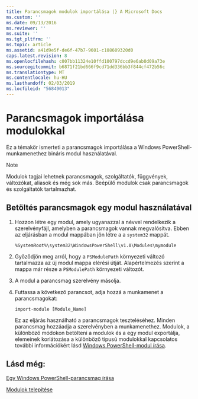 ```yaml
---
title: Parancsmagok modulok importálása |} A Microsoft Docs
ms.custom: ''
ms.date: 09/13/2016
ms.reviewer: ''
ms.suite: ''
ms.tgt_pltfrm: ''
ms.topic: article
ms.assetid: a41d9e5f-de6f-47b7-9601-c108609320d0
caps.latest.revision: 8
ms.openlocfilehash: c007bb11324e10ffd100797dccd9e6ab0d09a73e
ms.sourcegitcommit: b6871f21bd666f9cd71dd336bb3f844cf472b56c
ms.translationtype: MT
ms.contentlocale: hu-HU
ms.lasthandoff: 02/03/2019
ms.locfileid: "56849013"
---
```

# <a name="how-to-import-cmdlets-using-modules"></a>Parancsmagok importálása modulokkal

Ez a témakör ismerteti a parancsmagok importálása a Windows PowerShell-munkamenethez bináris modul használatával.

> [!NOTE]
> Modulok tagjai lehetnek parancsmagok, szolgáltatók, függvények, változókat, aliasok és még sok más. Beépülő modulok csak parancsmagok és szolgáltatók tartalmazhat.

## <a name="how-to-load-cmdlets-using-a-module"></a>Betöltés parancsmagok egy modul használatával

1. Hozzon létre egy modul, amely ugyanazzal a névvel rendelkezik a szerelvényfájl, amelyben a parancsmagok vannak megvalósítva. Ebben az eljárásban a modul mappában jön létre a a `system32` mappát.

   `%SystemRoot%\system32\WindowsPowerShell\v1.0\Modules\mymodule`

2. Győződjön meg arról, hogy a `PSModulePath` környezeti változó tartalmazza az új modul mappa elérési útját. Alapértelmezés szerint a mappa már része a `PSModulePath` környezeti változót.

3. A modul a parancsmag szerelvény másolja.

4. Futtassa a következő parancsot, adja hozzá a munkamenet a parancsmagokat:

   `import-module [Module_Name]`

   Ez az eljárás használható a parancsmagok teszteléséhez. Minden parancsmag hozzáadja a szerelvényben a munkamenethez. Modulok, a különböző módokon betölteni a modulok és a egy modul exportálja, elemeinek korlátozása a különböző típusú modulokkal kapcsolatos további információkért lásd [Windows PowerShell-modul írása](../module/writing-a-windows-powershell-module.md).

## <a name="see-also"></a>Lásd még:

[Egy Windows PowerShell-parancsmag írása](./writing-a-windows-powershell-cmdlet.md)

[Modulok telepítése](../module/installing-a-powershell-module.md)